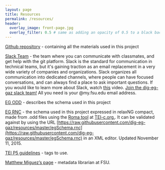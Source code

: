 ```yaml
---
layout: page
title: Resources
permalink: /resources/
header:
  overlay_image: front-page.jpg
  overlay_filter: 0.5 # same as adding an opacity of 0.5 to a black background
---
```


[Github repository](https://github.com/dig-eg-gaz) - containing all the materials used in this project

[Slack Team](dig-eg-gaz.slack.com) - the team where you can communicate with classmates, and get help with the git platform. Slack is the standard for communication in technical teams, but it's gaining traction as an email replacement in a very wide variety of companies and organizations. Slack organizes all communication into dedicated channels, where people can have focused conversations, and can always find a place to ask important questions. If you would like to learn more about Slack, watch [this](https://www.youtube.com/watch?v=B6zVzWU95Sw) video. [Join the dig-eg-gaz slack team!](http://dig-eg-gaz.slack.com) All you need is your @my.fsu.edu email address.

[EG ODD](https://github.com/dig-eg-gaz/resources/blob/master/egSchema.odd) - describes the schema used in this project

[EG RNC](https://github.com/dig-eg-gaz/resources/blob/master/egSchema.rnc) - the schema used in this project expressed in relaxNG compact, made from .odd files using the [Roma tool](http://www.tei-c.org/Roma/) at [TEI-c.org.](http://www.tei-c.org/Roma/). It can be validated against by using the URL [https://raw.githubusercontent.com/dig-eg-gaz/resources/master/egSchema.rnc](https://raw.githubusercontent.com/dig-eg-gaz/resources/master/egSchema.rnc) in an XML editor. Updated November 11, 2015.

[TEI P5 guidelines](http://www.tei-c.org/release/doc/tei-p5-doc/en/html/index.html) - tags to use.

[Matthew Miguez’s page](http://myweb.fsu.edu/mmiguez/tei/index.html) - metadata librarian at FSU.


